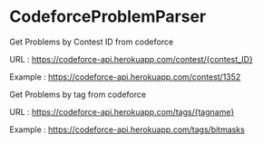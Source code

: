 # CodeforceProblemParser
Get Problems by Contest ID from codeforce

 URL : https://codeforce-api.herokuapp.com/contest/{contest_ID}


 Example : https://codeforce-api.herokuapp.com/contest/1352
 
 
Get Problems by tag from codeforce

 URL : https://codeforce-api.herokuapp.com/tags/{tagname}


 Example : https://codeforce-api.herokuapp.com/tags/bitmasks

